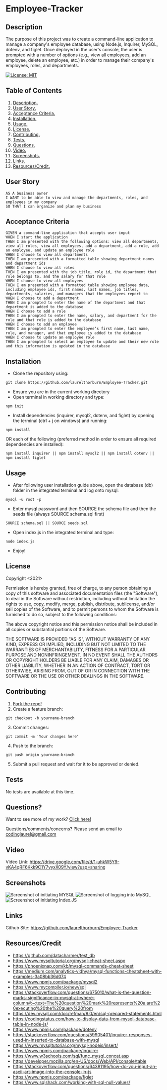 # Employee-Tracker

<a name="descsection"></a>
## Description
The purpose of this project was to create a command-line application to manage a company's employee database, using Node.js, Inquirer, MySQL, dotenv, and figlet.  Once deployed in the user's console, the user is prompted with a number of options (e.g., view all employees, add an employee, delete an employee, etc.) in order to manage their company's employees, roles, and departments. 

[![License: MIT](https://img.shields.io/badge/License-MIT-yellow.svg)](https://opensource.org/licenses/MIT)


## Table of Contents
1. [ Description. ](#descsection)
2. [ User Story. ](#usersection)
3. [ Acceptance Criteria. ](#acceptancesection)
4. [ Installation. ](#installsection)
5. [ Usage. ](#usagesection)
6. [ License. ](#licensesection)
7. [ Contributing. ](#contribsection)
8. [ Tests. ](#testsection)
9. [ Questions. ](#questionssection)
10. [ Video. ](#videosection)
11. [ Screenshots. ](#picsection)
12. [ Links. ](#linksection)
13. [ Resources/Credit. ](#creditsection)

<a name="usersection"></a>
## User Story
```
AS A business owner
I WANT to be able to view and manage the departments, roles, and employees in my company
SO THAT I can organize and plan my business
```

<a name="acceptancesection"></a>
## Acceptance Criteria
```
GIVEN a command-line application that accepts user input
WHEN I start the application
THEN I am presented with the following options: view all departments, view all roles, view all employees, add a department, add a role, add an employee, and update an employee role
WHEN I choose to view all departments
THEN I am presented with a formatted table showing department names and department ids
WHEN I choose to view all roles
THEN I am presented with the job title, role id, the department that role belongs to, and the salary for that role
WHEN I choose to view all employees
THEN I am presented with a formatted table showing employee data, including employee ids, first names, last names, job titles, departments, salaries, and managers that the employees report to
WHEN I choose to add a department
THEN I am prompted to enter the name of the department and that department is added to the database
WHEN I choose to add a role
THEN I am prompted to enter the name, salary, and department for the role and that role is added to the database
WHEN I choose to add an employee
THEN I am prompted to enter the employee’s first name, last name, role, and manager, and that employee is added to the database
WHEN I choose to update an employee role
THEN I am prompted to select an employee to update and their new role and this information is updated in the database 
```

<a name="installsection"></a>
## Installation
* Clone the repository using:
```
git clone https://github.com/laurelthorburn/Employee-Tracker.git
```
* Ensure you are in the current working directory
* Open terminal in working directory and type:
```
npm init
```
* Install dependencies (inquirer, mysql2, dotenv, and figlet) by opening the terminal (ctrl + j on windows) and running:
```
npm install
```
OR each of the following (preferred method in order to ensure all required dependencies are installed):
```
npm install inquirer || npm install mysql2 || npm install dotenv || npm install figlet
```

<a name="usagesection"></a>
## Usage
*  After following user installation guide above, open the database (db) folder in the integrated terminal and log onto mysql:
```
mysql -u root -p
```
* Enter mysql password and then SOURCE the schema file and then the seeds file (always SOURCE schema.sql first)
```
SOURCE schema.sql || SOURCE seeds.sql
```
* Open index.js in the integrated terminal and type:
```
node index.js
```
* Enjoy!

<a name="licensesection"></a>
## License
Copyright <2021>

Permission is hereby granted, free of charge, to any person obtaining a copy of this software and associated documentation files (the "Software"), to deal in the Software without restriction, including without limitation the rights to use, copy, modify, merge, publish, distribute, sublicense, and/or sell copies of the Software, and to permit persons to whom the Software is furnished to do so, subject to the following conditions:

The above copyright notice and this permission notice shall be included in all copies or substantial portions of the Software.

THE SOFTWARE IS PROVIDED "AS IS", WITHOUT WARRANTY OF ANY KIND, EXPRESS OR IMPLIED, INCLUDING BUT NOT LIMITED TO THE WARRANTIES OF MERCHANTABILITY, FITNESS FOR A PARTICULAR PURPOSE AND NONINFRINGEMENT. IN NO EVENT SHALL THE AUTHORS OR COPYRIGHT HOLDERS BE LIABLE FOR ANY CLAIM, DAMAGES OR OTHER LIABILITY, WHETHER IN AN ACTION OF CONTRACT, TORT OR OTHERWISE, ARISING FROM, OUT OF OR IN CONNECTION WITH THE SOFTWARE OR THE USE OR OTHER DEALINGS IN THE SOFTWARE.

  <a name="contribsection"></a>
## Contributing
  
1. [Fork the repo!](https://docs.github.com/en/get-started/quickstart/fork-a-repo)
2. Create a feature branch:
```
git checkout -b yourname-branch
```
3. Commit changes:
```
git commit -m 'Your changes here'
```
4. Push to the branch:
```
git push origin yourname-branch
```
5. Submit a pull request and wait for it to be approved or denied.

  <a name="testsection"></a>
## Tests
  No tests are available at this time.

  <a name="questionssection"></a>
## Questions?
  Want to see more of my work? [Click here!](https://github.com/laurelthorburn)

  Questions/comments/concerns? Please send an email to codinglaurel@gmail.com
  
  <a name="videosection"></a>
## Video
   Video Link: https://drive.google.com/file/d/1-uhkW5Y9-vKA4qRF6Kkk9C1Y7vyxX09Y/view?usp=sharing

  <a name="picsection"></a>
  ## Screenshots
  ![Screenshot of initiating MYSQL](./assets/media/screenshot1.png)
  ![Screenshot of logging into MySQL](./assets/media/screenshot2.png)
  ![Screenshot of initiating Index.JS](./assets/media/screenshot3.png)

  <a name="linksection"></a>
  ## Links
  
  Github Site: https://github.com/laurelthorburn/Employee-Tracker

  <a name="creditsection"></a>
## Resources/Credit
* https://github.com/datacharmer/test_db
* https://www.mysqltutorial.org/mysql-cheat-sheet.aspx
* https://phoenixnap.com/kb/mysql-commands-cheat-sheet
* https://medium.com/analytics-vidhya/mysql-functions-cheatsheet-with-examples-3a08bb36d074
* https://www.npmjs.com/package/mysql2
* https://www.mycompiler.io/new/sql
* https://stackoverflow.com/questions/675010/what-is-the-question-marks-significance-in-mysql-at-where-column#:~:text=The%20question%20mark%20represents%20a,are%20executing%20the%20query%20from
* https://dev.mysql.com/doc/refman/8.0/en/sql-prepared-statements.html
* https://codingstatus.com/how-to-display-data-from-mysql-database-table-in-node-js/
* https://www.npmjs.com/package/dotenv
* https://stackoverflow.com/questions/59905401/inquirer-responses-used-in-inserted-to-database-with-mysql
* https://www.mysqltutorial.org/mysql-nodejs/insert/
* https://www.npmjs.com/package/inquirer
* https://www.w3schools.com/sql/func_mysql_concat.asp
* https://developer.mozilla.org/en-US/docs/Web/API/console/table
* https://stackoverflow.com/questions/64381195/how-do-you-input-an-ascii-art-image-into-the-console-in-js
* https://www.npmjs.com/package/figlet
* https://www.sqlshack.com/working-with-sql-null-values/





